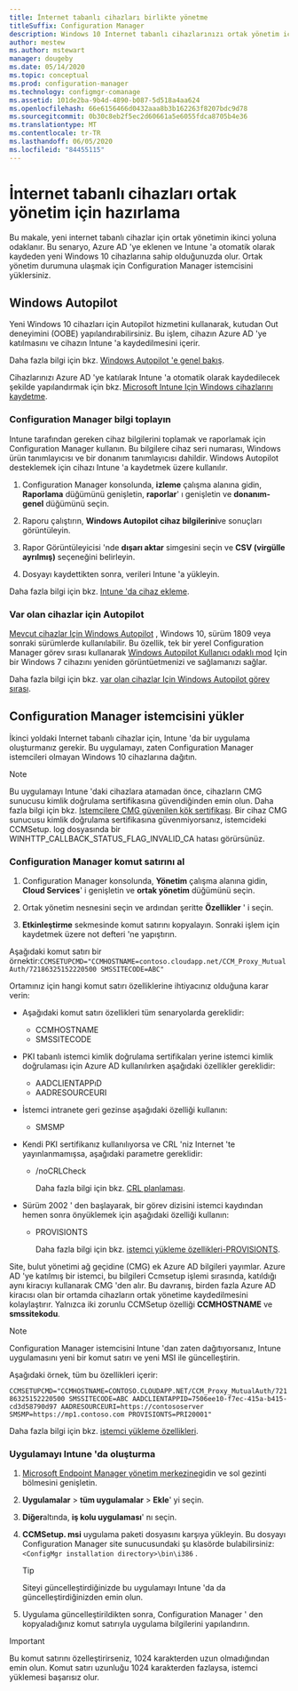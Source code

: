 ```yaml
---
title: İnternet tabanlı cihazları birlikte yönetme
titleSuffix: Configuration Manager
description: Windows 10 Internet tabanlı cihazlarınızı ortak yönetim için nasıl hazırlayacağınızı öğrenin.
author: mestew
ms.author: mstewart
manager: dougeby
ms.date: 05/14/2020
ms.topic: conceptual
ms.prod: configuration-manager
ms.technology: configmgr-comanage
ms.assetid: 101de2ba-9b4d-4890-b087-5d518a4aa624
ms.openlocfilehash: 66e6156466d0432aaa8b3b162263f8207bdc9d78
ms.sourcegitcommit: 0b30c8eb2f5ec2d60661a5e6055fdca8705b4e36
ms.translationtype: MT
ms.contentlocale: tr-TR
ms.lasthandoff: 06/05/2020
ms.locfileid: "84455115"
---
```

# <a name="how-to-prepare-internet-based-devices-for-co-management"></a>İnternet tabanlı cihazları ortak yönetim için hazırlama

Bu makale, yeni internet tabanlı cihazlar için ortak yönetimin ikinci yoluna odaklanır. Bu senaryo, Azure AD 'ye eklenen ve Intune 'a otomatik olarak kaydeden yeni Windows 10 cihazlarına sahip olduğunuzda olur. Ortak yönetim durumuna ulaşmak için Configuration Manager istemcisini yüklersiniz.  

## <a name="windows-autopilot"></a>Windows Autopilot

Yeni Windows 10 cihazları için Autopilot hizmetini kullanarak, kutudan Out deneyimini (OOBE) yapılandırabilirsiniz. Bu işlem, cihazın Azure AD 'ye katılmasını ve cihazın Intune 'a kaydedilmesini içerir.  

Daha fazla bilgi için bkz. [Windows Autopilot 'e genel bakış](https://docs.microsoft.com/windows/deployment/windows-autopilot/windows-autopilot).

Cihazlarınızı Azure AD 'ye katılarak Intune 'a otomatik olarak kaydedilecek şekilde yapılandırmak için bkz. [Microsoft Intune Için Windows cihazlarını kaydetme](https://docs.microsoft.com/intune/windows-enroll).  

### <a name="gather-information-from-configuration-manager"></a>Configuration Manager bilgi toplayın

Intune tarafından gereken cihaz bilgilerini toplamak ve raporlamak için Configuration Manager kullanın. Bu bilgilere cihaz seri numarası, Windows ürün tanımlayıcısı ve bir donanım tanımlayıcısı dahildir. Windows Autopilot desteklemek için cihazı Intune 'a kaydetmek üzere kullanılır.

1. Configuration Manager konsolunda, **izleme** çalışma alanına gidin, **Raporlama** düğümünü genişletin, **raporlar**' ı genişletin ve **donanım-genel** düğümünü seçin.  

2. Raporu çalıştırın, **Windows Autopilot cihaz bilgilerini**ve sonuçları görüntüleyin.  

3. Rapor Görüntüleyicisi 'nde **dışarı aktar** simgesini seçin ve **CSV (virgülle ayrılmış)** seçeneğini belirleyin.  

4. Dosyayı kaydettikten sonra, verileri Intune 'a yükleyin.  

Daha fazla bilgi için bkz. [Intune 'da cihaz ekleme](https://docs.microsoft.com/intune/enrollment-autopilot#add-devices).

### <a name="autopilot-for-existing-devices"></a>Var olan cihazlar için Autopilot
<!--1358333-->

[Mevcut cihazlar Için Windows Autopilot](https://techcommunity.microsoft.com/t5/Windows-IT-Pro-Blog/New-Windows-Autopilot-capabilities-and-expanded-partner-support/ba-p/260430) , Windows 10, sürüm 1809 veya sonraki sürümlerde kullanılabilir. Bu özellik, tek bir yerel Configuration Manager görev sırası kullanarak [Windows Autopilot Kullanıcı odaklı mod](https://docs.microsoft.com/windows/deployment/windows-autopilot/user-driven) Için bir Windows 7 cihazını yeniden görüntüetmenizi ve sağlamanızı sağlar.

Daha fazla bilgi için bkz. [var olan cihazlar Için Windows Autopilot görev sırası](../osd/deploy-use/windows-autopilot-for-existing-devices.md).

## <a name="install-the-configuration-manager-client"></a>Configuration Manager istemcisini yükler

İkinci yoldaki Internet tabanlı cihazlar için, Intune 'da bir uygulama oluşturmanız gerekir. Bu uygulamayı, zaten Configuration Manager istemcileri olmayan Windows 10 cihazlarına dağıtın.

> [!NOTE]
> Bu uygulamayı Intune 'daki cihazlara atamadan önce, cihazların CMG sunucusu kimlik doğrulama sertifikasına güvendiğinden emin olun. Daha fazla bilgi için bkz. [Istemcilere CMG güvenilen kök sertifikası](../core/clients/manage/cmg/certificates-for-cloud-management-gateway.md#bkmk_cmgroot). Bir cihaz CMG sunucusu kimlik doğrulama sertifikasına güvenmiyorsanız, istemcideki CCMSetup. log dosyasında bir WINHTTP_CALLBACK_STATUS_FLAG_INVALID_CA hatası görürsünüz.

### <a name="get-the-command-line-from-configuration-manager"></a>Configuration Manager komut satırını al

1. Configuration Manager konsolunda, **Yönetim** çalışma alanına gidin, **Cloud Services**' i genişletin ve **ortak yönetim** düğümünü seçin.  

2. Ortak yönetim nesnesini seçin ve ardından şeritte **Özellikler** ' i seçin.  

3. **Etkinleştirme** sekmesinde komut satırını kopyalayın. Sonraki işlem için kaydetmek üzere not defteri 'ne yapıştırın.  

Aşağıdaki komut satırı bir örnektir:`CCMSETUPCMD="CCMHOSTNAME=contoso.cloudapp.net/CCM_Proxy_MutualAuth/72186325152220500 SMSSITECODE=ABC"`

<!--1358215-->
Ortamınız için hangi komut satırı özelliklerine ihtiyacınız olduğuna karar verin:  

- Aşağıdaki komut satırı özellikleri tüm senaryolarda gereklidir:  
  - CCMHOSTNAME  
  - SMSSITECODE  

- PKI tabanlı istemci kimlik doğrulama sertifikaları yerine istemci kimlik doğrulaması için Azure AD kullanılırken aşağıdaki özellikler gereklidir:  
  - AADCLIENTAPPıD  
  - AADRESOURCEURI  

- İstemci intranete geri gezinse aşağıdaki özelliği kullanın:
  - SMSMP  

- Kendi PKI sertifikanız kullanılıyorsa ve CRL 'niz Internet 'te yayınlanmamışsa, aşağıdaki parametre gereklidir:  
  - /noCRLCheck  

    Daha fazla bilgi için bkz. [CRL planlaması](../core/plan-design/security/plan-for-security.md#BKMK_PlanningForCRLs).

- Sürüm 2002 ' den başlayarak, bir görev dizisini istemci kaydından hemen sonra önyüklemek için aşağıdaki özelliği kullanın:
  - PROVISIONTS

    Daha fazla bilgi için bkz. [istemci yükleme özellikleri-PROVISIONTS](../core/clients/deploy/about-client-installation-properties.md#provisionts).

Site, bulut yönetimi ağ geçidine (CMG) ek Azure AD bilgileri yayımlar. Azure AD 'ye katılmış bir istemci, bu bilgileri Ccmsetup işlemi sırasında, katıldığı aynı kiracıyı kullanarak CMG 'den alır. Bu davranış, birden fazla Azure AD kiracısı olan bir ortamda cihazların ortak yönetime kaydedilmesini kolaylaştırır. Yalnızca iki zorunlu CCMSetup özelliği **CCMHOSTNAME** ve **smssitekodu**.<!--3607731-->

> [!NOTE]
> Configuration Manager istemcisini Intune 'dan zaten dağıtıyorsanız, Intune uygulamasını yeni bir komut satırı ve yeni MSI ile güncelleştirin. <!-- SCCMDocs-pr issue 3084 -->

Aşağıdaki örnek, tüm bu özellikleri içerir:

`CCMSETUPCMD="CCMHOSTNAME=CONTOSO.CLOUDAPP.NET/CCM_Proxy_MutualAuth/72186325152220500 SMSSITECODE=ABC AADCLIENTAPPID=7506ee10-f7ec-415a-b415-cd3d58790d97 AADRESOURCEURI=https://contososerver SMSMP=https://mp1.contoso.com PROVISIONTS=PRI20001"`

Daha fazla bilgi için bkz. [istemci yükleme özellikleri](../core/clients/deploy/about-client-installation-properties.md).

### <a name="create-the-app-in-intune"></a>Uygulamayı Intune 'da oluşturma

1. [Microsoft Endpoint Manager yönetim merkezine](https://endpoint.microsoft.com)gidin ve sol gezinti bölmesini genişletin.  

2. **Uygulamalar**  >  **tüm uygulamalar**  >  **Ekle**' yi seçin.  

3. **Diğer**altında, **iş kolu uygulaması**' nı seçin.  

4. **CCMSetup. msi** uygulama paketi dosyasını karşıya yükleyin. Bu dosyayı Configuration Manager site sunucusundaki şu klasörde bulabilirsiniz: `<ConfigMgr installation directory>\bin\i386` .  

    > [!Tip]  
    > Siteyi güncelleştirdiğinizde bu uygulamayı Intune 'da da güncelleştirdiğinizden emin olun.  

5. Uygulama güncelleştirildikten sonra, Configuration Manager ' den kopyaladığınız komut satırıyla uygulama bilgilerini yapılandırın.  

> [!IMPORTANT]
> Bu komut satırını özelleştirirseniz, 1024 karakterden uzun olmadığından emin olun. Komut satırı uzunluğu 1024 karakterden fazlaysa, istemci yüklemesi başarısız olur.
